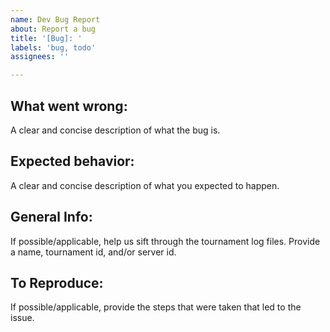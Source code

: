 ```yaml
---
name: Dev Bug Report
about: Report a bug
title: '[Bug]: '
labels: 'bug, todo'
assignees: ''

---
```


## What went wrong:
A clear and concise description of what the bug is.

## Expected behavior:
A clear and concise description of what you expected to happen.

## General Info:
If possible/applicable, help us sift through the tournament log files. Provide a name, tournament id, and/or server id.

## To Reproduce:
If possible/applicable, provide the steps that were taken that led to the issue.
